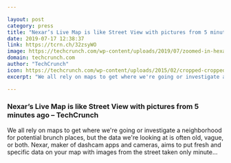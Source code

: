 ```yaml
---

layout: post
category: press
title: "Nexar’s Live Map is like Street View with pictures from 5 minutes ago"
date: 2019-07-17 12:38:37
link: https://tcrn.ch/32zsyWO
image: https://techcrunch.com/wp-content/uploads/2019/07/zoomed-in-hexagon.jpg?w=563
domain: techcrunch.com
author: "TechCrunch"
icon: https://techcrunch.com/wp-content/uploads/2015/02/cropped-cropped-favicon-gradient.png?w=180
excerpt: "We all rely on maps to get where we're going or investigate a neighborhood for potential brunch places, but the data we're looking at is often old, vague, or both. Nexar, maker of dashcam apps and cameras, aims to put fresh and specific data on your map with images from the street taken only minute…"

---
```


### Nexar’s Live Map is like Street View with pictures from 5 minutes ago – TechCrunch

We all rely on maps to get where we're going or investigate a neighborhood for potential brunch places, but the data we're looking at is often old, vague, or both. Nexar, maker of dashcam apps and cameras, aims to put fresh and specific data on your map with images from the street taken only minute…